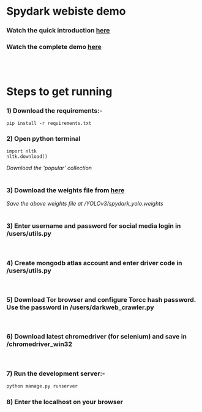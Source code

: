 # Spydark webiste demo
### Watch the quick introduction [here](https://drive.google.com/file/d/16VAdNi0PbEuygGOfaDo-79JaJmKR4D1U/view?usp=sharing) 

### Watch the complete demo [here](https://drive.google.com/file/d/1zK4BMiNKIx8BeAub1K6BK8LZIEQkiu56/view?usp=sharing) 
<br>
<br>

# Steps to get running
### 1) Download the requirements:-

```
pip install -r requirements.txt
```

### 2) Open python terminal
```
import nltk
nltk.download()
```
_Download the 'popular' collection_
<br>
<br>

### 3) Download the weights file from [here](https://drive.google.com/file/d/195hwdBwI8qd4erD9whi64R4uTWuz9MvV/view?usp=sharing)
_Save the above weights file at /YOLOv3/spydark_yolo.weights_
<br>
<br>

### 3) Enter username and password for social media login in /users/utils.py
<br>

### 4) Create mongodb atlas account and enter driver code in /users/utils.py
<br>

### 5) Download Tor browser and configure Torcc hash password. Use the password in /users/darkweb_crawler.py
<br>

### 6) Download latest chromedriver (for selenium) and save in /chromedriver_win32
<br>

### 7) Run the development server:-

```python
python manage.py runserver
```
  
### 8) Enter the localhost on your browser
